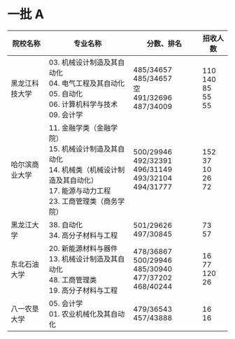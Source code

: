 # 一批 A
| 院校名称       | 专业名称                                                                                                                                                       | 分数、排名                                                                    | 招收人数                                 |
|----------------|----------------------------------------------------------------------------------------------------------------------------------------------------------------|-------------------------------------------------------------------------------|------------------------------------------|
| 黑龙江科技大学 | 03. 机械设计制造及其自动化 <br/> 04. 电气工程及其自动化 <br/> 05. 自动化<br/>06. 计算机科学与技术 <br/> 09. 会计学                                             | 485/34657<br/> 485/34657 <br/>空<br/> 491/32696 <br/>               487/34009 | 110 <br/> 140 <br/> 85<br/>55 <br/>55           |
| 哈尔滨商业大学 | 11. 金融学类（金融学院）<br/> 15. 机械设计制造及其自动化 <br/> 14. 机械类（机械设计制造及其自动化） <br/> 17. 能源与动力工程 <br/> 23. 工商管理类（商务学院） | 500/29946 <br/>  492/32391 <br/> 496/31149 <br/> 493/32104 <br/> 494/31777    | 152 <br/> 37 <br/> 10 <br/> 26  <br/> 72 |
| 黑龙江大学     | 38. 自动化 <br/> 34. 高分子材料与工程                                                                                                                          | 501/29626 <br /> 497/30845                                                    | 73 <br/> 57                              |
| 东北石油大学   | 20. 新能源材料与器件 <br/> 13. 机械设计制造及其自动化 <br/> 48. 工商管理类 <br/>19. 高分子材料与工程                                                           | 478/36867 <br/> 500/29946 485/30940 <br/> 477/37202<br/> 468/40244            | 16 <br/> 77 <br/> 120 <br/> 26           |
| 八一农垦大学   | 05. 会计学 <br/> 01. 农业机械化及其自动化                                                                                                                      | 479/36543 <br/> 457/43888                                                     | 16 <br /> 16                             |
